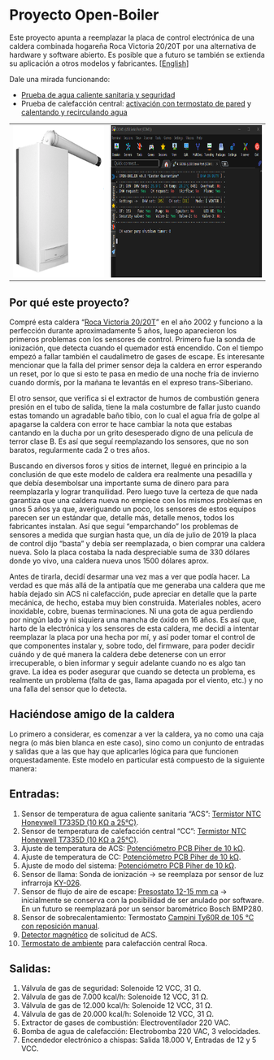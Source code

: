 # Proyecto Open-Boiler
Este proyecto apunta a reemplazar la placa de control electrónica de una caldera combinada hogareña Roca Victoria 20/20T por una alternativa de hardware y software abierto. Es posible que a futuro se también se extienda su aplicación a otros modelos y fabricantes. \[[English](README.md)\]

Dale una mirada funcionando: 
* [Prueba de agua caliente sanitaria y seguridad](https://youtu.be/deHfOc_8mxE)
* Prueba de calefacción central: [activación con termostato de pared](https://youtu.be/CYksFCGb7gs) y [calentando y recirculando agua](https://youtu.be/nZ2wHWD1Drg)

<table>
<tbody>
	<tr>
		<td><img src="https://github.com/casanovg/open-boiler/blob/media/pictures/roca-victoria-20-20-t.png" width="300" height="300" alt="Roca Victoria 20/20 T combi boiler"></td>
    <td><img src="https://github.com/casanovg/open-boiler/blob/media/pictures/open-boiler-v0.8-dashboard-01.png" width="500" height="300" alt="Open-Boiler v0.8 serial terminal dashboard"></td>
  </tr>
  
</tbody>
</table>

## Por qué este proyecto?
Compré esta caldera “[Roca Victoria 20/20T](https://github.com/casanovg/open-boiler/blob/master/electronics/datasheets/Roca-Victoria-Technical-Manual.pdf)” en el año 2002 y funciono a la perfección durante aproximadamente 5 años, luego aparecieron los primeros problemas con los sensores de control. Primero fue la sonda de ionización, que detecta cuando el quemador está encendido. Con el tiempo empezó a fallar también el caudalímetro de gases de escape. Es interesante mencionar que la falla del primer sensor deja la caldera en error esperando un reset, por lo que si esto te pasa en medio de una noche fría de invierno cuando dormís, por la mañana te levantás en el expreso trans-Siberiano.

El otro sensor, que verifica si el extractor de humos de combustión genera presión en el tubo de salida, tiene la mala costumbre de fallar justo cuando estas tomando un agradable baño tibio, con lo cual el agua fría de golpe al apagarse la caldera con error te hace cambiar la nota que estabas cantando en la ducha por un grito desesperado digno de una película de terror clase B. Es así que seguí reemplazando los sensores, que no son baratos, regularmente cada 2 o tres años.

Buscando en diversos foros y sitios de internet, llegué en principio a la conclusión de que este modelo de caldera era realmente una pesadilla y que debía desembolsar una importante suma de dinero para para reemplazarla y lograr tranquilidad. Pero luego tuve la certeza de que nada garantiza que una caldera nueva no empiece con los mismos problemas en unos 5 años ya que, averiguando un poco, los sensores de estos equipos parecen ser un estándar que, detalle más, detalle menos, todos los fabricantes instalan. Así que seguí “emparchando” los problemas de sensores a medida que surgían hasta que, un día de julio de 2019 la placa de control dijo “basta” y debía ser reemplazada, o bien comprar una caldera nueva. Solo la placa costaba la nada despreciable suma de 330 dólares donde yo vivo, una caldera nueva unos 1500 dólares aprox.

Antes de tirarla, decidí desarmar una vez mas a ver que podía hacer. La verdad es que más allá de la antipatía que me generaba una caldera que me había dejado sin ACS ni calefacción, pude apreciar en detalle que la parte mecánica, de hecho, estaba muy bien construida. Materiales nobles, acero inoxidable, cobre, buenas terminaciones. Ni una gota de agua perdiendo por ningún lado y ni siquiera una mancha de óxido en 16 años. Es así que, harto de la electrónica y los sensores de esta caldera, me decidí a intentar reemplazar la placa por una hecha por mí, y así poder tomar el control de que componentes instalar y, sobre todo, del firmware, para poder decidir cuándo y de qué manera la caldera debe detenerse con un error irrecuperable, o bien informar y seguir adelante cuando no es algo tan grave. La idea es poder asegurar que cuando se detecta un problema, es realmente un problema (falta de gas, llama apagada por el viento, etc.) y no una falla del sensor que lo detecta.

## Haciéndose amigo de la caldera
Lo primero a considerar, es comenzar a ver la caldera, ya no como una caja negra (o más bien blanca en este caso), sino como un conjunto de entradas y salidas que a las que hay que aplicarles lógica para que funcionen orquestadamente. Este modelo en particular está compuesto de la siguiente manera:

## Entradas:
1. Sensor de temperatura de agua caliente sanitaria “ACS”: [Termistor NTC Honeywell T7335D (10 KΩ a 25°C)](https://github.com/casanovg/open-boiler/blob/master/electronics/datasheets/T7335A-BCDE-series.pdf).
2. Sensor de temperatura de calefacción central “CC”: [Termistor NTC Honeywell T7335D (10 KΩ a 25°C)](https://github.com/casanovg/open-boiler/blob/master/electronics/datasheets/T7335A-BCDE-series.pdf).
3. Ajuste de temperatura de ACS: [Potenciómetro PCB Piher de 10 kΩ](https://github.com/casanovg/open-boiler/blob/master/electronics/datasheets/Piher-PT15NV_10K_A2020.pdf).
4. Ajuste de temperatura de CC: [Potenciómetro PCB Piher de 10 kΩ](https://github.com/casanovg/open-boiler/blob/master/electronics/datasheets/Piher-PT15NV_10K_A2020.pdf).
5. Ajuste de modo del sistema: [Potenciómetro PCB Piher de 10 kΩ](https://github.com/casanovg/open-boiler/blob/master/electronics/datasheets/Piher-PT15NV_10K_A2020.pdf).
6. Sensor de llama: Sonda de ionización -> se reemplaza por sensor de luz infrarroja [KY-026](https://github.com/casanovg/open-boiler/blob/master/electronics/datasheets/KY-026.pdf).
7. Sensor de flujo de aire de escape: [Presostato 12-15 mm ca](https://github.com/casanovg/open-boiler/blob/media/pictures/presostato-victoria-20-20-f.jpg) -> inicialmente se conserva con la posibilidad de ser anulado por software. En un futuro se reemplazará por un sensor barométrico Bosch BMP280.
8. Sensor de sobrecalentamiento: Termostato [Campini Ty60R de 105 °C con reposición manual](https://github.com/casanovg/open-boiler/blob/master/electronics/datasheets/Campini-TY60R.pdf).
9. [Detector magnético](https://github.com/casanovg/open-boiler/blob/media/pictures/kit-captador-flow-switch-victoria-20-20.jpg) de solicitud de ACS.
10. [Termostato de ambiente](https://github.com/casanovg/open-boiler/blob/media/pictures/room-thermostat-tm-1.jpg) para calefacción central Roca.

## Salidas:
1. Válvula de gas de seguridad: Solenoide 12 VCC, 31 Ω.
2. Válvula de gas de 7.000 kcal/h: Solenoide 12 VCC, 31 Ω.
3. Válvula de gas de 12.000 kcal/h: Solenoide 12 VCC, 31 Ω.
4. Válvula de gas de 20.000 kcal/h: Solenoide 12 VCC, 31 Ω.
5. Extractor de gases de combustión: Electroventilador 220 VAC.
6. Bomba de agua de calefacción: Electrobomba 220 VAC, 3 velocidades.
7. Encendedor electrónico a chispas: Salida 18.000 V, Entradas de 12 y 5  VCC.
